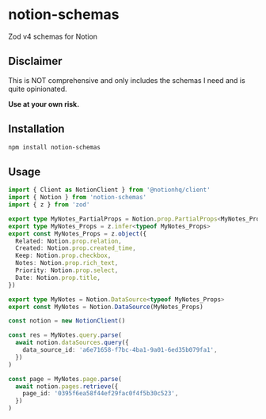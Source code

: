 # notion-schemas

Zod v4 schemas for Notion

## Disclaimer

This is NOT comprehensive and only includes the schemas I need and is quite opinionated.

**Use at your own risk.**

## Installation

```bash
npm install notion-schemas
```

## Usage

```ts
import { Client as NotionClient } from '@notionhq/client'
import { Notion } from 'notion-schemas'
import { z } from 'zod'

export type MyNotes_PartialProps = Notion.prop.PartialProps<MyNotes_Props>
export type MyNotes_Props = z.infer<typeof MyNotes_Props>
export const MyNotes_Props = z.object({
  Related: Notion.prop.relation,
  Created: Notion.prop.created_time,
  Keep: Notion.prop.checkbox,
  Notes: Notion.prop.rich_text,
  Priority: Notion.prop.select,
  Date: Notion.prop.title,
})

export type MyNotes = Notion.DataSource<typeof MyNotes_Props>
export const MyNotes = Notion.DataSource(MyNotes_Props)

const notion = new NotionClient()

const res = MyNotes.query.parse(
  await notion.dataSources.query({
    data_source_id: 'a6e71658-f7bc-4ba1-9a01-6ed35b079fa1',
  })
)

const page = MyNotes.page.parse(
  await notion.pages.retrieve({
    page_id: '0395f6ea58f44ef29fac0f4f5b30c523',
  })
)
```
